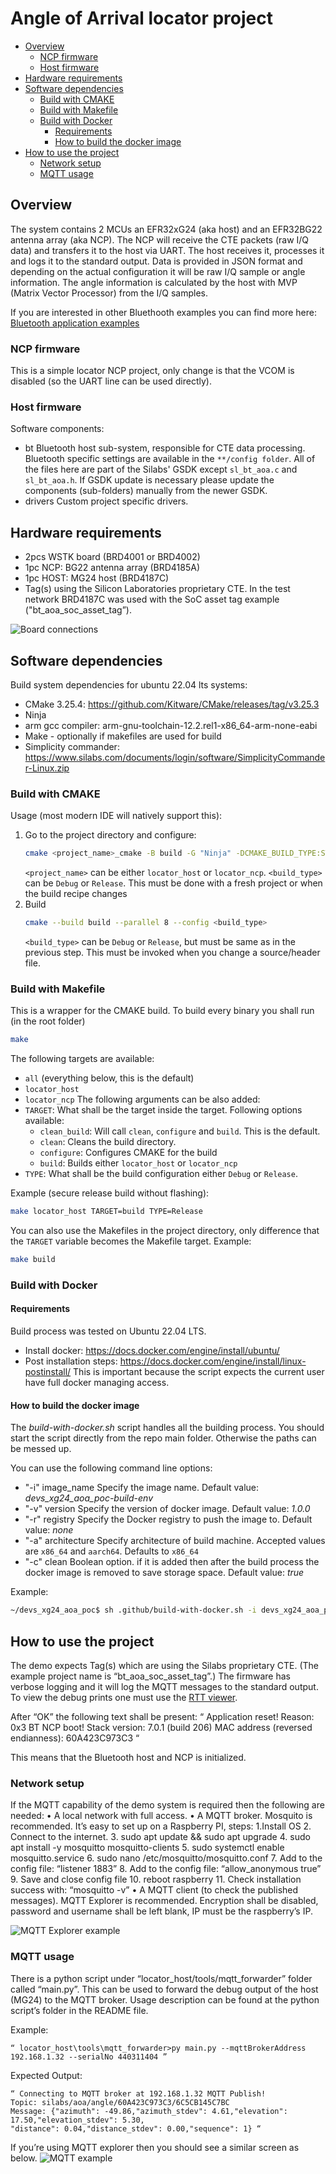 # Angle of Arrival locator project
  - [Overview](#overview)
    - [NCP firmware](#ncp-firmware)
    - [Host firmware](#host-firmware)
  - [Hardware requirements](#hardware-requirements)
  - [Software dependencies](#software-dependencies)
    - [Build with CMAKE](#build-with-cmake)
    - [Build with Makefile](#build-with-makefile)
    - [Build with Docker](#build-with-docker)
      - [Requirements](#requirements)
      - [How to build the docker image](#how-to-build-the-docker-image)
  - [How to use the project](#how-to-use-the-project)
    - [Network setup](#network-setup)
    - [MQTT usage](#mqtt-usage)

## Overview
The system contains 2 MCUs an EFR32xG24 (aka host) and an EFR32BG22 antenna array (aka NCP).
The NCP will receive the CTE packets (raw I/Q data) and transfers it to the host via UART.
The host receives it, processes it and logs it to the standard output.
Data is provided in JSON format and depending on the actual configuration it will be raw I/Q sample or angle information.
The angle information is calculated by the host with MVP (Matrix Vector Processor) from the I/Q samples.

If you are interested in other Bluethooth examples you can find more here:
[Bluetooth application examples](https://github.com/SiliconLabs/bluetooth_applications)

### NCP firmware
This is a simple locator NCP project, only change is that the VCOM is disabled (so the UART line can be used directly).

### Host firmware
Software components:
 - bt
 Bluetooth host sub-system, responsible for CTE data processing.
 Bluetooth specific settings are available in the `**/config folder`.
 All of the files here are part of the Silabs' GSDK except `sl_bt_aoa.c` and `sl_bt_aoa.h`.
 If GSDK update is necessary please update the components (sub-folders) manually from the newer GSDK.
 - drivers
 Custom project specific drivers.

## Hardware requirements
- 2pcs WSTK board (BRD4001 or BRD4002)
- 1pc NCP: BG22 antenna array (BRD4185A)
- 1pc HOST: MG24 host (BRD4187C)
- Tag(s) using the Silicon Laboratories proprietary CTE.
  In the test network BRD4187C was used with the SoC asset tag example ("bt_aoa_soc_asset_tag”).

![Board connections](resources/board_connections.png "Board connections")


## Software dependencies
Build system dependencies for ubuntu 22.04 lts systems:
 - CMake 3.25.4: https://github.com/Kitware/CMake/releases/tag/v3.25.3
 - Ninja
 - arm gcc compiler: arm-gnu-toolchain-12.2.rel1-x86_64-arm-none-eabi
 - Make - optionally if makefiles are used for build
 - Simplicity commander: https://www.silabs.com/documents/login/software/SimplicityCommander-Linux.zip

### Build with CMAKE
Usage (most modern IDE will natively support this):
1. Go to the project directory and configure:
    ```bash
    cmake <project_name>_cmake -B build -G "Ninja" -DCMAKE_BUILD_TYPE:STRING=<build_type>
    ```
    `<project_name>` can be either `locator_host` or `locator_ncp`.
    `<build_type>` can be `Debug` or `Release`.
    This must be done with a fresh project or when the build recipe changes
2. Build
    ```bash
    cmake --build build --parallel 8 --config <build_type>
    ```
    `<build_type>` can be `Debug` or `Release`, but must be same as in the previous step.
    This must be invoked when you change a source/header file.

### Build with Makefile
This is a wrapper for the CMAKE build.
To build every binary you shall run (in the root folder)
```bash
make
```
The following targets are available:
 - `all` (everything below, this is the default)
 - `locator_host`
 - `locator_ncp`
The following arguments can be also added:
 - `TARGET`: What shall be the target inside the target. Following options available:
   - `clean_build`: Will call `clean`, `configure` and `build`. This is the default.
   - `clean`: Cleans the build directory.
   - `configure`: Configures CMAKE for the build
   - `build`: Builds either `locator_host` or `locator_ncp`
 - `TYPE`: What shall be the build configuration either `Debug` or `Release`.

Example (secure release build without flashing):
```bash
make locator_host TARGET=build TYPE=Release
```

You can also use the Makefiles in the project directory, only difference that the `TARGET` variable becomes the Makefile target.
Example:
```bash
make build
```

### Build with Docker

#### Requirements
Build process was tested on Ubuntu 22.04 LTS.
 - Install docker: https://docs.docker.com/engine/install/ubuntu/
 - Post installation steps: https://docs.docker.com/engine/install/linux-postinstall/
  This is important because the script expects the current user have full docker managing access.

#### How to build the docker image
The *build-with-docker.sh* script handles all the building process.
You should start the script directly from the repo main folder. Otherwise the paths can be messed up.

You can use the following command line options:
  -  "-i" image_name    Specify the image name. Default value: *devs_xg24_aoa_poc-build-env*
  -  "-v" version       Specify the version of docker image. Default value: *1.0.0*
  -  "-r" registry      Specify the Docker registry to push the image to. Default value: *none*
  -  "-a" architecture  Specify architecture of build machine. Accepted values are `x86_64` and `aarch64`.  Defaults to `x86_64`
  -  "-c" clean         Boolean option. if it is added then after the build process the docker image is removed to save storage space. Default value: *true*

Example:
```bash
~/devs_xg24_aoa_poc$ sh .github/build-with-docker.sh -i devs_xg24_aoa_poc-build-env -v 1.0.0 -c
```

## How to use the project

The demo expects Tag(s) which are using the Silabs proprietary CTE. (The example project name is “bt_aoa_soc_asset_tag”.)
The firmware has verbose logging and it will log the MQTT messages to the standard output.
To view the debug prints one must use the [RTT viewer](https://www.segger.com/products/debug-probes/j-link/tools/rtt-viewer/).

After “OK” the following text shall be present:
“ Application reset! Reason: 0x3 BT NCP boot! Stack version: 7.0.1 (build 206)
MAC address (reversed endianness): 60A423C973C3 “

This means that the Bluetooth host and NCP is initialized.

### Network setup
If the MQTT capability of the demo system is required then the following are needed:
• A local network with full access.
• A MQTT broker. Mosquito is recommended. It’s easy to set up on a Raspberry PI, steps:
      1.Install OS
      2. Connect to the internet.
      3. sudo apt update && sudo apt upgrade
      4. sudo apt install -y mosquitto mosquitto-clients
      5. sudo systemctl enable mosquitto.service
      6. sudo nano /etc/mosquitto/mosquitto.conf
      7. Add to the config file: “listener 1883”
      8. Add to the config file: “allow_anonymous true”
      9. Save and close config file
      10. reboot raspberry
      11. Check installation success with: “mosquitto -v”
• A MQTT client (to check the published messages). MQTT Explorer is recommended.
Encryption shall be disabled, password and username shall be left blank, IP must be the raspberry’s IP.

![MQTT Explorer example](resources/mqttt_explorer_example.png "MQTT explorer example")

### MQTT usage

There is a python script under “locator_host/tools/mqtt_forwarder” folder called “main.py”.
This can be used to forward the debug output of the host (MG24) to the MQTT broker.
Usage description can be found at the python script’s folder in the README file.

Example:
```
“ locator_host\tools\mqtt_forwarder>py main.py --mqttBrokerAddress 192.168.1.32 --serialNo 440311404 ”
```
Expected Output:
```
“ Connecting to MQTT broker at 192.168.1.32 MQTT Publish!
Topic: silabs/aoa/angle/60A423C973C3/6C5CB145C7BC
Message: {"azimuth": -49.86,"azimuth_stdev": 4.61,"elevation": 17.50,"elevation_stdev": 5.30,
"distance": 0.04,"distance_stdev": 0.00,"sequence": 1} “
```

If you’re using MQTT explorer then you should see a similar screen as below.
![MQTT example](resources/mqttt_explorer_example_2.png "MQTT example")
